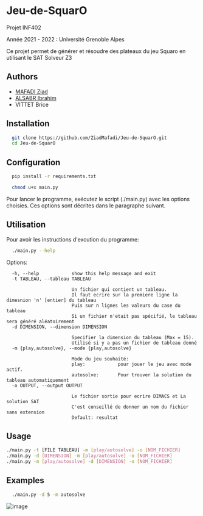 # Jeu-de-SquarO

Projet INF402

Année 2021 - 2022 : Université Grenoble Alpes

Ce projet permet de générer et résoudre des plateaux du jeu Squaro en utilisant le SAT Solveur Z3

## Authors

- [MAFADI Ziad](https://github.com/ZiadMafadi)
- [ALSABR Ibrahim](https://github.com/IbrahimAlsabr)
- VITTET Brice



## Installation


```bash
  git clone https://github.com/ZiadMafadi/Jeu-de-SquarO.git
  cd Jeu-de-SquarO
```

    
## Configuration


```bash
  pip install -r requirements.txt
```

```bash
  chmod u+x main.py
```
Pour lancer le programme, exécutez le script (./main.py) avec les options choisies. Ces options sont décrites dans le paragraphe suivant.

## Utilisation

Pour avoir les instructions d'excution du programme:
```bash
  ./main.py --help
```

Options:
```
  -h, --help            show this help message and exit
  -t TABLEAU, --tableau TABLEAU

                        Un fichier qui contient un tableau.
                        Il faut ecrire sur la premiere ligne la dimesnion 'n' [entier] du tableau
                        Puis sur n lignes les valeurs du case du tableau
                        Si un fichier n'etait pas spécifié, le tableau sera généré aléatoirement
  -d DIMENSION, --dimension DIMENSION

                        Specifier la dimension du tableau (Max = 15).
                        Utilisé si y a pas un fichier de tableau donné
  -m {play,autosolve}, --mode {play,autosolve}

                        Mode du jeu souhaité:
                        play:            pour jouer le jeu avec mode actif.
                        autosolve:       Pour trouver la solution du tableau automatiquement
  -o OUTPUT, --output OUTPUT

                        Le fichier sortie pour ecrire DIMACS et La solution SAT
                        C'est conseillé de donner un nom du fichier sans extension
                        Default: resultat
```

## Usage
```bash
./main.py -t [FILE TABLEAU] -m [play/autosolve] -o [NOM_FICHIER]
./main.py -d [DIMENSION] -m [play/autosolve] -o [NOM_FICHIER]
./main.py -m [play/autosolve] -d [DIMENSION] -o [NOM_FICHIER]
```

## Examples

```bash
  ./main.py -d 5 -m autosolve
```
![image](https://user-images.githubusercontent.com/105078630/168067362-3416d701-3f77-48b8-8300-63bfe4ecea01.png)
